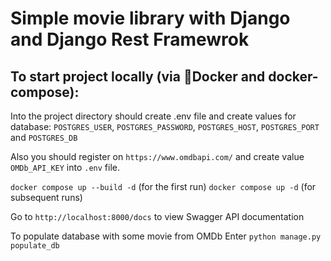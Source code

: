 # Simple movie library with Django and Django Rest Framewrok
## To start project locally (via 🐋Docker and docker-compose):
Into the project directory should create .env file and create values for database: `POSTGRES_USER`, `POSTGRES_PASSWORD`, `POSTGRES_HOST`, `POSTGRES_PORT` and `POSTGRES_DB`

Also you should register on `https://www.omdbapi.com/` and create value `OMDb_API_KEY` into `.env` file.

```docker compose up --build -d``` (for the first run) ```docker compose up -d``` (for subsequent runs)

Go to `http://localhost:8000/docs` to view Swagger API documentation

To populate database with some movie from OMDb Enter ```python manage.py populate_db```
